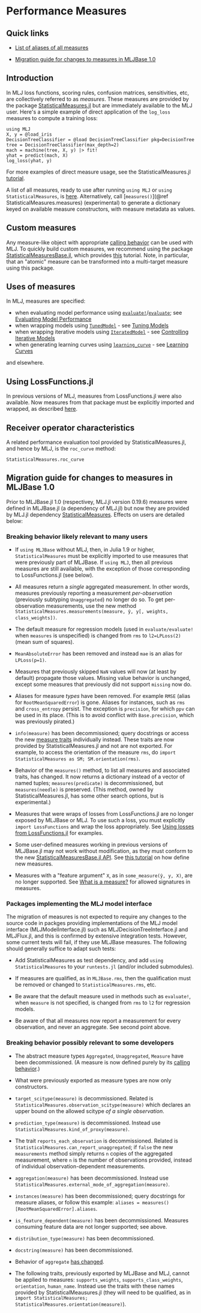 # Performance Measures

## Quick links

- [List of aliases of all
  measures](https://juliaai.github.io/StatisticalMeasures.jl/dev/auto_generated_list_of_measures/#aliases)

- [Migration guide for changes to measures in MLJBase 1.0](@ref)

## Introduction

In MLJ loss functions, scoring rules, confusion matrices, sensitivities, etc, are
collectively referred to as *measures*. These measures are provided by the package
[StatisticalMeasures.jl](https://juliaai.github.io/StatisticalMeasures.jl/dev/) but are
immediately available to the MLJ user. Here's a simple example of direct application of
the `log_loss` measures to compute a training loss:

```@example measures
using MLJ
X, y = @load_iris
DecisionTreeClassifier = @load DecisionTreeClassifier pkg=DecisionTree
tree = DecisionTreeClassifier(max_depth=2)
mach = machine(tree, X, y) |> fit!
yhat = predict(mach, X)
log_loss(yhat, y)
```

For more examples of direct measure usage, see the StatisticalMeasures.jl
[tutorial](https://juliaai.github.io/StatisticalMeasures.jl/dev/examples_of_usage/).

A list of all measures, ready to use after running `using MLJ` or `using
StatisticalMeasures`, is
[here](https://juliaai.github.io/StatisticalMeasures.jl/dev/auto_generated_list_of_measures/). Alternatively,
call [`measures()`](@ref StatisticalMeasures.measures) (experimental) to generate a
dictionary keyed on available measure constructors, with measure metadata as values.


## Custom measures

Any measure-like object with appropriate [calling
behavior](https://juliaai.github.io/StatisticalMeasuresBase.jl/dev/implementing_new_measures/#definitions)
can be used with MLJ. To quickly build custom measures, we recommend using the package
[StatisticalMeasuresBase.jl](https://juliaai.github.io/StatisticalMeasuresBase.jl/dev/),
which provides [this](https://juliaai.github.io/StatisticalMeasuresBase.jl/dev/tutorial/)
tutorial. Note, in particular, that an "atomic" measure can be transformed into a
multi-target measure using this package.

## Uses of measures

In MLJ, measures are specified:

- when evaluating model performance using [`evaluate!`](@ref)/[`evaluate`](@ref); see
  [Evaluating Model Performance](@ref)
- when wrapping models using [`TunedModel`](@ref) - see [Tuning Models](@ref)
- when wrapping iterative models using [`IteratedModel`](@ref) - see [Controlling Iterative Models](@ref)
- when generating learning curves using [`learning_curve`](@ref) - see [Learning Curves](@ref)

and elsewhere.

## Using LossFunctions.jl

In previous versions of MLJ, measures from LossFunctions.jl were also available. Now
measures from that package must be explicitly imported and wrapped, as described
[here](https://juliaai.github.io/StatisticalMeasures.jl/dev/examples_of_usage/#Using-losses-from-LossFunctions.jl).

## Receiver operator characteristics

A related performance evaluation tool provided by StatisticalMeasures.jl, and hence by MLJ, is the `roc_curve` method:

```@docs
StatisticalMeasures.roc_curve
```

## Migration guide for changes to measures in MLJBase 1.0

Prior to MLJBase.jl 1.0 (respectivey, MLJ.jl version 0.19.6) measures were defined in
MLJBase.jl (a dependency of MLJ.jl) but now they are provided by MLJ.jl dependency
[StatisticalMeasures](https://juliaai.github.io/StatisticalMeasures.jl/dev/). Effects
on users are detailed below:


### Breaking behavior likely relevant to many users

- If `using MLJBase` without MLJ, then, in Julia 1.9 or higher, `StatisticalMeasures` must
  be explicitly imported to use measures that were previously part of MLJBase. If `using
  MLJ`, then all previous measures are still available, with the exception of those
  corresponding to LossFunctions.jl (see below).

- All measures return a *single* aggregated measurement. In other words, measures
  previously reporting a measurement *per-observation* (previously subtyping
  `Unaggregated`) no longer do so. To get per-observation measurements, use the new method
  `StatisticalMeasures.measurements(measure, ŷ, y[, weights, class_weights])`.

- The default measure for regression models (used in `evaluate/evaluate!` when `measures`
  is unspecified) is changed from `rms` to `l2=LPLoss(2)` (mean sum of squares).

- `MeanAbsoluteError` has been removed and instead `mae` is an alias for `LPLoss(p=1)`.

- Measures that previously skipped `NaN` values will now (at least by default) propagate
   those values. Missing value behavior is unchanged, except some measures that
   previously did not support `missing` now do.

- Aliases for measure *types* have been removed. For example `RMSE` (alias for
  `RootMeanSquaredError`) is gone. Aliases for instances, such as `rms` and
  `cross_entropy` persist. The exception is `precision`, for which `ppv` can
  be used in its place. (This is to avoid conflict with `Base.precision`, which was
  previously pirated.)

- `info(measure)` has been decommissioned; query docstrings or access the new [measure
  traits](https://juliaai.github.io/StatisticalMeasuresBase.jl/dev/methods/#Traits)
  individually instead. These traits are now provided by StatisticalMeasures.jl and not
  are not exported. For example, to access the orientation of the measure `rms`, do
  `import StatisticalMeasures as SM; SM.orientation(rms)`.

- Behavior of the `measures()` method, to list all measures and associated traits, has
  changed. It now returns a dictionary instead of a vector of named tuples;
  `measures(predicate)` is decommissioned, but `measures(needle)` is preserved. (This
  method, owned by StatisticalMeasures.jl, has some other search options, but is
  experimental.)

- Measures that were wraps of losses from LossFunctions.jl are no longer exposed by
  MLJBase or MLJ. To use such a loss, you must explicitly `import LossFunctions` and wrap
  the loss appropriately.  See [Using losses from
  LossFunctions.jl](https://juliaai.github.io/StatisticalMeasures.jl/dev/examples_of_usage/#Using-losses-from-LossFunctions.jl)
  for examples.

- Some user-defined measures working in previous versions of MLJBase.jl may not work
  without modification, as they must conform to the new [StatisticalMeasuresBase.jl
  API](https://juliaai.github.io/StatisticalMeasuresBase.jl/dev/implementing_new_measures/#definitions). See
  [this tutorial](https://juliaai.github.io/StatisticalMeasuresBase.jl/dev/tutorial/) on
  how define new measures.

- Measures with a "feature argument" `X`, as in `some_measure(ŷ, y, X)`, are no longer
  supported. See [What is a
  measure?](https://juliaai.github.io/StatisticalMeasuresBase.jl/dev/implementing_new_measures/#definitions)
  for allowed signatures in measures.

### Packages implementing the MLJ model interface

The migration of measures is not expected to require any changes to the source code in
packges providing implementations of the MLJ model interface (MLJModelInterface.jl) such
as MLJDecisionTreeInterface.jl and MLJFlux.jl, and this is confirmed by extensive
integration tests. However, some current tests will fail, if they use MLJBase
measures. The following should generally suffice to adapt such tests:

- Add StatisticalMeasures as test dependency, and add `using StatisticalMeasures` to your
  `runtests.jl` (and/or included submodules).

- If measures are qualified, as in `MLJBase.rms`, then the qualification must be removed
  or changed to `StatisticalMeasures.rms`, etc.

- Be aware that the default measure used in methods such as `evaluate!`, when `measure` is
  not specified, is changed from `rms` to `l2` for regression models.

- Be aware of that all measures now report a measurement for every observation, and never
  an aggregate. See second point above.

### Breaking behavior possibly relevant to some developers

- The abstract measure types `Aggregated`, `Unaggregated`, `Measure` have been
  decommissioned. (A measure is now defined purely by its [calling
  behavior](https://juliaai.github.io/StatisticalMeasuresBase.jl/dev/implementing_new_measures/#definitions).)

- What were previously exported as measure types are now only constructors.

- `target_scitype(measure)` is decommissioned. Related is
  `StatisticalMeasures.observation_scitype(measure)` which declares an upper bound on the
  allowed scitype *of a single observation*.

- `prediction_type(measure)` is decommissioned. Instead use
  `StatisticalMeasures.kind_of_proxy(measure)`.

- The trait `reports_each_observation` is decommissioned. Related is
  `StatisticalMeasures.can_report_unaggregated`; if `false` the new `measurements` method
  simply returns `n` copies of the aggregated measurement, where `n` is the number of
  observations provided, instead of individual observation-dependent measurements.

- `aggregation(measure)` has been decommissioned. Instead use
  `StatisticalMeasures.external_mode_of_aggregation(measure)`.

- `instances(measure)` has been decommissioned; query docstrings for measure aliases, or
  follow this example: `aliases = measures()[RootMeanSquaredError].aliases`.

- `is_feature_dependent(measure)` has been decommissioned. Measures consuming feature data
  are not longer supported; see above.

- `distribution_type(measure)` has been decommissioned.

- `docstring(measure)` has been decommissioned.

- Behavior of `aggregate` [has changed](https://juliaai.github.io/StatisticalMeasuresBase.jl/dev/methods/#StatisticalMeasuresBase.aggregate).

- The following traits, previously exported by MLJBase and MLJ, cannot be applied to
  measures: `supports_weights`, `supports_class_weights`, `orientation`,
  `human_name`. Instead use the traits with these names provided by
  StatisticalMeausures.jl (they will need to be qualified, as in `import
  StatisticalMeasures; StatisticalMeasures.orientation(measure)`).
